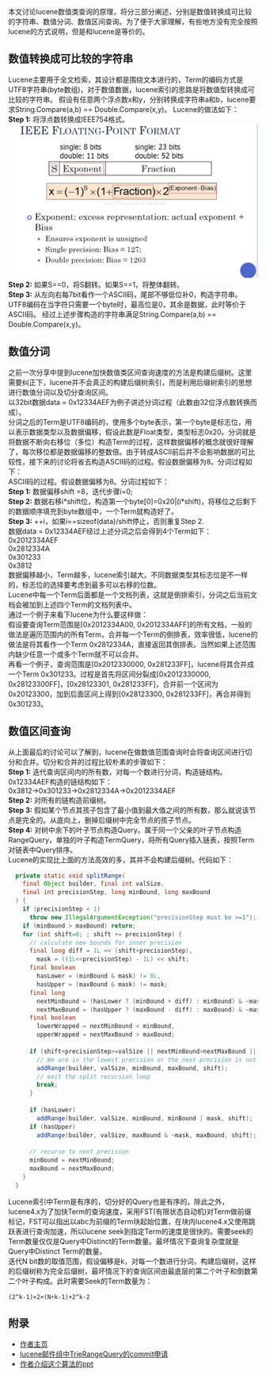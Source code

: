 本文讨论lucene数值类查询的原理，将分三部分阐述，分别是数值转换成可比较的字符串、数值分词、数值区间查询。为了便于大家理解，有些地方没有完全按照lucene的方式说明，但是和lucene是等价的。
## 数值转换成可比较的字符串
Lucene主要用于全文检索，其设计都是围绕文本进行的，Term的编码方式是UTF8字符串(byte数组)，对于数值数据，lucene索引的思路是将数值型转换成可比较的字符串。
假设有任意两个浮点数x和y，分别转换成字符串a和b，lucene要求String.Compare(a,b) == Double.Compare(x,y)。
Lucene的做法如下：<br/>
**Step 1:** 将浮点数转换成IEEE754格式。<br/>
![IEEE754](./pic/ieee754.jpg)
**Step 2:** 如果S==0，将S翻转。如果S==1，将整体翻转。<br/>
**Step 3:** 从左向右每7bit看作一个ASCII码，尾部不够低位补0，构造字符串。<br/>
UTF8编码在当字符只需要一个byte时，最高位是0，其余是数据，此时等价于ASCII码。
经过上述步骤构造的字符串满足String.Compare(a,b) == Double.Compare(x,y)。
## 数值分词
之前一次分享中提到lucene加快数值类区间查询速度的方法是构建后缀树。这里需要纠正下，lucene并不会真正的构建后缀树索引，而是利用后缀树索引的思想进行数值分词以及切分查询区间。<br/>
以32bit数据data = 0x12334AEF为例子讲述分词过程（此数由32位浮点数转换而成）。<br/>
分词之后的Term是UTF8编码的，使用多个byte表示，第一个byte是标志位，用以表示数据类型以及数据偏移，假设此数是Float类型，类型标志0x20。分词就是将数据不断向右移位（多位）构造Term的过程，这样数据偏移的概念就很好理解了，每次移位都是数据偏移的整数倍。由于转成ASCII前后并不会影响数据的可比较性，接下来的讨论将省去构造ASCII码的过程。假设数据偏移为8。分词过程如下：<br/>
ASCII码的过程。假设数据偏移为8。分词过程如下：<br/>
**Step 1:** 数据偏移shift =8，迭代步骤i=0;<br/>
**Step 2:** 数据右移i\*shift位，构造第一个byte[0]=0x20|(i\*shift)，将移位之后剩下的数据顺序填充到byte数组中，一个Term就构造好了。<br/>
**Step 3:** ++i，如果i==sizeof(data)/shift停止，否则重复Step 2.<br/>
数据data = 0x12334AEF经过上述分词之后会得到4个Term如下：<br/>
0x2012334AEF<br/>
0x2812334A<br/>
0x301233<br/>
0x3812<br/>
数据偏移越小，Term越多，lucene索引越大。不同数据类型其标志位是不一样的，标志位的选择要考虑到最多可以右移的位数。<br/>
Lucene中每一个Term后面都是一个文档列表，这就是倒排索引，分词之后当前文档会被加到上述四个Term的文档列表中。<br/>
通过一个例子来看下lucene为什么要这样做：<br/>
假设要查询Term范围是[0x2012334A00, 0x2012334AFF]的所有文档，一般的做法是遍历范围内的所有Term，合并每一个Term的倒排表，效率很低，lucene的做法是将其看作一个Term 0x2812334A，直接返回其倒排表。当然如果上述范围内缺少任意一个或多个Term就不可以合并。<br/>
再看一个例子，查询范围是[0x2012330000, 0x281233FF]，lucene将其合并成一个Term 0x301233。过程是首先将区间分裂成[0x2012330000, 0x28123300FF]，[0x28123301, 0x281233FF]，合并前一个区间为0x20123300，加到后面区间上得到[0x28123300, 0x281233FF]，再合并得到0x301233。<br/>
## 数值区间查询
从上面最后的讨论可以了解到，lucene在做数值范围查询时会将查询区间进行切分和合并。切分和合并的过程比较朴素的步骤如下：<br/>
**Step 1:** 迭代查询区间内的所有数，对每一个数进行分词，构造链结构。<br/>
0x12334AEF构造的链结构如下：<br/>
0x3812->0x301233->0x2812334A->0x2012334AEF<br/>
**Step 2:** 对所有的链构造前缀树。<br/>
**Step 3:** 假如某个节点其孩子包含了最小值到最大值之间的所有数，那么就说该节点是完全的。从底向上，删掉后缀树中完全节点的孩子节点。<br/>
**Step 4:** 对树中余下的叶子节点构造Query。属于同一个父亲的叶子节点构造RangeQuery，单独的叶子构造TermQuery，将所有Query插入链表，按照Term对链表中Query排序。<br/>
Lucene的实现比上面的方法高效的多，其并不会构建后缀树。代码如下：<br/>
```java
  private static void splitRange(
    final Object builder, final int valSize,
    final int precisionStep, long minBound, long maxBound
  ) {
    if (precisionStep < 1)
      throw new IllegalArgumentException("precisionStep must be >=1");
    if (minBound > maxBound) return;
    for (int shift=0; ; shift += precisionStep) {
      // calculate new bounds for inner precision
      final long diff = 1L << (shift+precisionStep),
        mask = ((1L<<precisionStep) - 1L) << shift;
      final boolean
        hasLower = (minBound & mask) != 0L,
        hasUpper = (maxBound & mask) != mask;
      final long
        nextMinBound = (hasLower ? (minBound + diff) : minBound) & ~mask,
        nextMaxBound = (hasUpper ? (maxBound - diff) : maxBound) & ~mask;
      final boolean
        lowerWrapped = nextMinBound < minBound,
        upperWrapped = nextMaxBound > maxBound;
      
      if (shift+precisionStep>=valSize || nextMinBound>nextMaxBound || lowerWrapped || upperWrapped) {
        // We are in the lowest precision or the next precision is not available.
        addRange(builder, valSize, minBound, maxBound, shift);
        // exit the split recursion loop
        break;
      }
      
      if (hasLower)
        addRange(builder, valSize, minBound, minBound | mask, shift);
      if (hasUpper)
        addRange(builder, valSize, maxBound & ~mask, maxBound, shift);
      
      // recurse to next precision
      minBound = nextMinBound;
      maxBound = nextMaxBound;
    }
  }
```
Lucene索引中Term是有序的，切分好的Query也是有序的，除此之外，lucene4.x为了加快Term的查询速度，采用FST(有限状态自动机)对Term做前缀标记，FST可以指出以abc为前缀的Term块起始位置，在块内lucene4.x又使用跳跃表进行查询加速，所以lucene seek到指定Term的速度是很快的。需要seek的Term数量仅仅是Query中Distinct的Term数量。最坏情况下查询复杂度就是Query中Distinct Term的数量。<br/>
迭代N bit数的取值范围，假设偏移是k，对每一个数进行分词，构建后缀树，这样的后缀树称为完全后缀树，最坏情况下的查询区间由最底层的第二个叶子和倒数第二个叶子构成。此时需要Seek的Term数量为：<br/>
```
(2^k-1)×2×(N÷k-1)+2^k-2
```
## 附录
- [作者主页](http://www.thetaphi.de/)
- [lucene邮件组中TrieRangeQuery的commit申请](http://www.gossamer-threads.com/lists/lucene/java-dev/67807)
- [作者介绍这个算法的ppt](https://www.google.com.hk/url?sa=t&rct=j&q=&esrc=s&source=web&cd=1&cad=rja&uact=8&ved=0CB8QFjAAahUKEwi07fH7r4THAhXILpQKHc_PCPQ&url=%68%74%74%70%3a%2f%2f%77%77%77%2e%74%68%65%74%61%70%68%69%2e%64%65%2f%73%68%61%72%65%2f%53%63%68%69%6e%64%6c%65%72%2d%54%72%69%65%52%61%6e%67%65%2e%70%70%74&ei=ZOS6VbSrFsjd0ATPn6OgDw&usg=AFQjCNHDWZaW472jl9Pn4epskF52ccuf3w)
